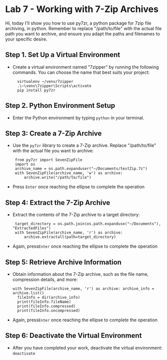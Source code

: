 # Lab 7 - Working with 7-Zip Archives

Hi, today I'll show you how to use py7zr, a python package for 7zip file archiving, in python.
Remember to replace "/path/to/file" with the actual file path you want to archive, and ensure you adapt the paths and filenames to your specific desire.

## Step 1. Set Up a Virtual Environment

 - Create a virtual environment named "7zipper" by running the following commands. You can choose the name that best suits your project:

         virtualenv ~/venv/7zipper
         .\~\venv\7zipper\Scripts\activate
         pip install py7zr
    

## Step 2.  Python Environment Setup

 - Enter the Python environment by typing `python` in your terminal.

## Step 3: Create a 7-Zip Archive

 - Use the `py7zr` library to create a 7-Zip archive. Replace "/path/to/file" with the actual file you want to archive:

        from py7zr import SevenZipFile
        import os
        archive_name = os.path.expanduser("~/Documents/testZip.7z")
        with SevenZipFile(archive_name, 'w') as archive:
	        archive.write("/path/to/file")

 - Press `Enter` once reaching the ellipse to complete the operation

## Step 4: Extract the 7-Zip Archive

 - Extract the contents of the 7-Zip archive to a target directory:

        target_directory = os.path.join(os.path.expanduse("~/Documents"), "ExtractedFiles") 
        with SevenZipFile(archive_name, 'r') as archive:
	        archive.extractall(path=target_directory)

 - Again, press`Enter` once reaching the ellipse to complete the operation

## Step 5: Retrieve Archive Information
- Obtain information about the 7-Zip archive, such as the file name, compression details, and more:

      with SevenZipFile(archive_name, 'r') as archive: archive_info = archive.list()
        fileInfo = dir(archive_info)
        print(fileInfo.fileName)
        print(fileInfo.compressed)
        print(fileInfo.uncompressed)

 - Again, press`Enter` once reaching the ellipse to complete the operation

## Step 6: Deactivate the Virtual Environment

- After you have completed your work, deactivate the virtual environment:
`deactivate
`
